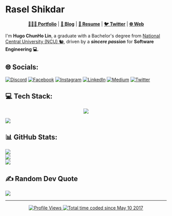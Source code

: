 <h1>Rasel Shikdar</h1>

<div align="center">
    <p>
        <a href="https://rasel.us.kg" target="_blank"><b>👨🏻‍💻 Portfolio</b></a> |
        <a href="https://rsblog.us.kg" target="_blank"><b>📓 Blog</b></a> |
        <a href="https://github.com/raselshikdar/rsinfo/raw/main/static/Rasel-Shikdar-Resume.pdf" target="_blank"><b>📜 Resume</b></a> |
        <a href="https://x.com/RaselShikdar_" target="_blank"><b>🐦 Twitter</b></a> |
        <a href="https://www.itdorpon.xyz" target="_blank"><b>🌐 Web</b></a> 
    </p>
</div>

I'm **Hugo ChunHo Lin**, a graduate with a Bachelor's degree from [National Central University (NCU) 🐿️](https://www.ncu.edu.tw/), driven by a ***sincere passion*** for **Software Engineering 💻**.

## 🌐 Socials: 

[![Discord](https://img.shields.io/badge/Discord-%237289DA.svg?logo=discord&logoColor=white)](https://discord.gg/rasel#4522) [![Facebook](https://img.shields.io/badge/Facebook-%231877F2.svg?logo=Facebook&logoColor=white)](https://facebook.com/raselshiikdar) [![Instagram](https://img.shields.io/badge/Instagram-%23E4405F.svg?logo=Instagram&logoColor=white)](https://instagram.com/raselshiikdar) [![LinkedIn](https://img.shields.io/badge/LinkedIn-%230077B5.svg?logo=linkedin&logoColor=white)](https://linkedin.com/in/rasel597) [![Medium](https://img.shields.io/badge/Medium-12100E?logo=medium&logoColor=white)](https://medium.com/@raselshikdar) [![Twitter](https://img.shields.io/badge/Twitter-%231DA1F2.svg?logo=Twitter&logoColor=white)](https://twitter.com/RaselShikdar_) 
   
## 💻 Tech Stack:

<p align="center">
	<a href="https://skillicons.dev">
		<img src="https://skillicons.dev/icons?i=py,java,cpp,go,ts,md,bash,latex" />
	</a>
</p>
<p align="left">
	<a href="https://skillicons.dev">
		<img src="https://skillicons.dev/icons?i=linux,aws,githubactions,docker,fastapi,react,flask,dynamodb" />
	</a>
</p>

## 📊 GitHub Stats:

![](https://github-readme-stats.vercel.app/api?username=raselshikdar&theme=radical&hide_border=false&include_all_commits=false&count_private=false)<br/>
![](https://github-readme-streak-stats.herokuapp.com/?user=raselshikdar&theme=radical&hide_border=false)<br/>
![](https://github-readme-stats.vercel.app/api/top-langs/?username=raselshikdar&theme=radical&hide_border=false&include_all_commits=false&count_private=false&layout=compact)

## ✍️ Random Dev Quote

![](https://quotes-github-readme.vercel.app/api?type=vetical&theme=merko)

---
<div align="center">
	<a 
		href="https://github.com/antonkomarev/github-profile-views-counter" target="_blank">
		<img 
			src="https://komarev.com/ghpvc/?username=raselshikdar&style=for-the-badge" 
			alt="Profile Views"/>
	</a>
	<a 
		href="https://wakatime.com/@de962691-c66a-4501-860f-eb122ac6ea13" 
		target="_blank">
		<img 
			src="https://wakatime.com/badge/user/de962691-c66a-4501-860f-eb122ac6ea13.svg?style=for-the-badge" 
			alt="Total time coded since May 10 2017" />
	</a>
</div>

